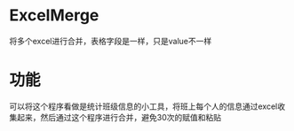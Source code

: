 # ExcelMerge
将多个excel进行合并，表格字段是一样，只是value不一样
# 功能
可以将这个程序看做是统计班级信息的小工具，将班上每个人的信息通过excel收集起来，然后通过这个程序进行合并，避免30次的赋值和粘贴
